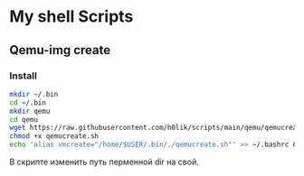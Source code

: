 # My shell Scripts

## Qemu-img create

### Install 
 ```bash 
 mkdir ~/.bin
 cd ~/.bin
 mkdir qemu
 cd qemu
 wget https://raw.githubusercontent.com/h0lik/scripts/main/qemu/qemucreate.sh
 chmod +x qemucreate.sh
 echo 'alias vmcreate="/home/$USER/.bin/./qemucreate.sh"' >> ~/.bashrc && source ~/.bashrc
 ```
В скрипте изменить путь перменной dir на свой.
